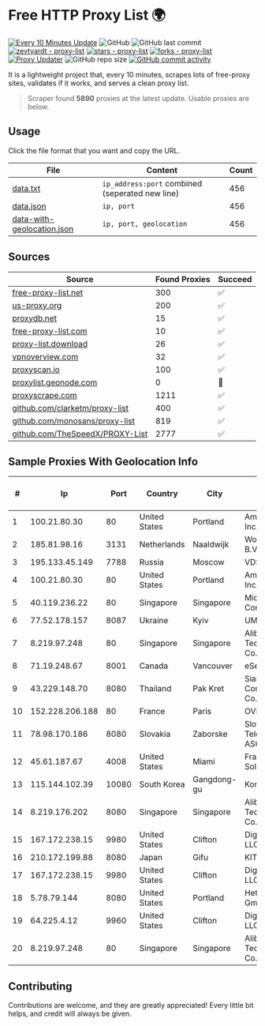 
# Free HTTP Proxy List 🌍

[![Every 10 Minutes Update](https://github.com/mertguvencli/http-proxy-list/actions/workflows/main.yml/badge.svg?branch=main)](https://github.com/mertguvencli/http-proxy-list/actions/workflows/main.yml)
![GitHub](https://img.shields.io/github/license/mertguvencli/http-proxy-list)
![GitHub last commit](https://img.shields.io/github/last-commit/mertguvencli/http-proxy-list)
[![zevtyardt - proxy-list](https://img.shields.io/static/v1?label=zevtyardt&message=proxy-list&color=blue&logo=github)](https://github.com/zevtyardt/proxy-list "Go to GitHub repo")
[![stars - proxy-list](https://img.shields.io/github/stars/zevtyardt/proxy-list?style=social)](https://github.com/zevtyardt/proxy-list)
[![forks - proxy-list](https://img.shields.io/github/forks/zevtyardt/proxy-list?style=social)](https://github.com/zevtyardt/proxy-list)
[![Proxy Updater](https://github.com/zevtyardt/proxy-list/workflows/Proxy%20Updater/badge.svg)](https://github.com/zevtyardt/proxy-list/actions?query=workflow:"Proxy+Updater")
![GitHub repo size](https://img.shields.io/github/repo-size/zevtyardt/proxy-list)
[![GitHub commit activity](https://img.shields.io/github/commit-activity/m/zevtyardt/proxy-list?logo=commits)](https://github.com/zevtyardt/proxy-list/commits/main)

It is a lightweight project that, every 10 minutes, scrapes lots of free-proxy sites, validates if it works, and serves a clean proxy list.

> Scraper found **5890** proxies at the latest update. Usable proxies are below.

## Usage

Click the file format that you want and copy the URL.

|File|Content|Count|
|----|-------|-----|
|[data.txt](https://raw.githubusercontent.com/mertguvencli/http-proxy-list/main/proxy-list/data.txt)|`ip_address:port` combined (seperated new line)|456|
|[data.json](https://raw.githubusercontent.com/mertguvencli/http-proxy-list/main/proxy-list/data.json)|`ip, port`|456|
|[data-with-geolocation.json](https://raw.githubusercontent.com/mertguvencli/http-proxy-list/main/proxy-list/data-with-geolocation.json)|`ip, port, geolocation`|456|

## Sources

|Source|Found Proxies|Succeed|
|------|-------------|-------|
|[free-proxy-list.net](https://free-proxy-list.net)|300|✅|
|[us-proxy.org](https://www.us-proxy.org)|200|✅|
|[proxydb.net](http://proxydb.net)|15|✅|
|[free-proxy-list.com](https://free-proxy-list.com/?page=&port=&type%5B%5D=http&type%5B%5D=https&up_time=0&search=Search)|10|✅|
|[proxy-list.download](https://www.proxy-list.download/HTTP)|26|✅|
|[vpnoverview.com](https://vpnoverview.com/privacy/anonymous-browsing/free-proxy-servers)|32|✅|
|[proxyscan.io](https://www.proxyscan.io)|100|✅|
|[proxylist.geonode.com](https://proxylist.geonode.com/api/proxy-list?limit=300&page=1&sort_by=lastChecked&sort_type=desc&protocols=http,https)|0|🚫|
|[proxyscrape.com](https://api.proxyscrape.com/v2/?request=displayproxies&protocol=http&timeout=10000&country=all&ssl=all&anonymity=all)|1211|✅|
|[github.com/clarketm/proxy-list](https://raw.githubusercontent.com/clarketm/proxy-list/master/proxy-list-raw.txt)|400|✅|
|[github.com/monosans/proxy-list](https://raw.githubusercontent.com/monosans/proxy-list/main/proxies/http.txt)|819|✅|
|[github.com/TheSpeedX/PROXY-List](https://raw.githubusercontent.com/TheSpeedX/PROXY-List/master/http.txt)|2777|✅|


## Sample Proxies With Geolocation Info

|#|Ip|Port|Country|City|Internet Service Provider|
|-|--|----|-------|----|-------------------------|
|1|100.21.80.30|80|United States|Portland|Amazon.com, Inc.|
|2|185.81.98.16|3131|Netherlands|Naaldwijk|WorldStream B.V.|
|3|195.133.45.149|7788|Russia|Moscow|VDS|
|4|100.21.80.30|80|United States|Portland|Amazon.com, Inc.|
|5|40.119.236.22|80|Singapore|Singapore|Microsoft Corporation|
|6|77.52.178.157|8087|Ukraine|Kyiv|UMC|
|7|8.219.97.248|80|Singapore|Singapore|Alibaba (US) Technology Co., Ltd.|
|8|71.19.248.67|8001|Canada|Vancouver|eSecureData|
|9|43.229.148.70|8080|Thailand|Pak Kret|Siamdata Communication Co.|
|10|152.228.206.188|80|France|Paris|OVH SAS|
|11|78.98.170.186|8080|Slovakia|Zaborske|Slovak Telecom AS6855|
|12|45.61.187.67|4008|United States|Miami|FranTech Solutions|
|13|115.144.102.39|10080|South Korea|Gangdong-gu|Korea Telecom|
|14|8.219.176.202|8080|Singapore|Singapore|Alibaba (US) Technology Co., Ltd.|
|15|167.172.238.15|9980|United States|Clifton|DigitalOcean, LLC|
|16|210.172.199.88|8080|Japan|Gifu|KITAGATA|
|17|167.172.238.15|9980|United States|Clifton|DigitalOcean, LLC|
|18|5.78.79.144|8080|United States|Portland|Hetzner Online GmbH|
|19|64.225.4.12|9960|United States|Clifton|DigitalOcean, LLC|
|20|8.219.97.248|80|Singapore|Singapore|Alibaba (US) Technology Co., Ltd.|



## Contributing

Contributions are welcome, and they are greatly appreciated! Every
little bit helps, and credit will always be given.

